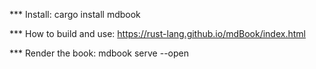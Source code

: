 
*** Install:
cargo install mdbook

*** How to build and use:
https://rust-lang.github.io/mdBook/index.html

*** Render the book:
mdbook serve --open
